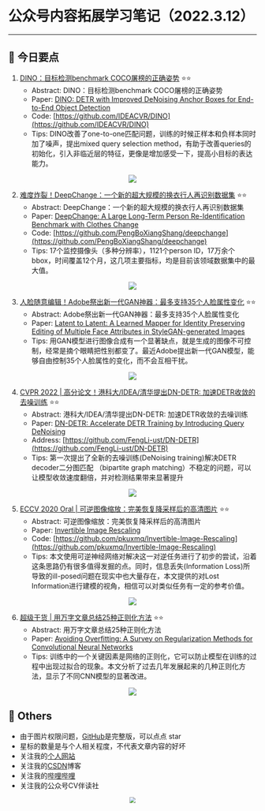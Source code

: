 # 公众号内容拓展学习笔记（2022.3.12）

------



## :paperclip:  今日要点

1. [DINO：目标检测benchmark COCO屠榜的正确姿势](https://mp.weixin.qq.com/s/gX_YEEpBlbEPBL0mTNrFGg)         :star::star:
   - Abstract: DINO：目标检测benchmark COCO屠榜的正确姿势
   - Paper: [DINO: DETR with Improved DeNoising Anchor Boxes for End-to-End Object Detection](https://arxiv.org/abs/2203.03605)
   - Code: [https://github.com/IDEACVR/DINO](https://github.com/IDEACVR/DINO)
   - Tips:  DINO改善了one-to-one匹配问题，训练的时候正样本和负样本同时加了噪声，提出mixed query selection method，有助于改善queries的初始化，引入非临近层的特征，更像是增加感受一下，提高小目标的表达能力。

<div align=center><img src="https://mmbiz.qpic.cn/sz_mmbiz_jpg/gYUsOT36vfot2j3EflmEpbeLhx2Lb3pYhjrXqGPJZZmlTNI87ZHvDn61msTIv2wp26F13QC5GoNERypFEic0nxg/640?wx_fmt=jpeg&wxfrom=5&wx_lazy=1&wx_co=1" style='zoom:100%'>
</div>


2. [难度炸裂！DeepChange：一个新的超大规模的换衣行人再识别数据集](https://mp.weixin.qq.com/s/3ZgXvRsQrdMBSn23-z2mJQ)       :star::star:
   - Abstract: DeepChange：一个新的超大规模的换衣行人再识别数据集
   - Paper: [DeepChange: A Large Long-Term Person Re-Identification Benchmark with Clothes Change](https://arxiv.org/abs/2105.14685)
   - Code: [https://github.com/PengBoXiangShang/deepchange](https://github.com/PengBoXiangShang/deepchange)
   - Tips:  17个监控摄像头（多种分辨率），1121个person ID，17万余个bbox，时间覆盖12个月，这几项主要指标，均是目前该领域数据集中的最大值。

<div align=center><img src="https://mmbiz.qpic.cn/mmbiz_png/BJbRvwibeSTviaRCkhrZDOSQiaI5fDuPcibfzn1v3Pc1UibgjVUXFopic3sxUBGYvvCdPzL5HMhh3lS0x5qKU5HBxTicw/640?wx_fmt=png&wxfrom=5&wx_lazy=1&wx_co=1" style='zoom:100%'>
</div>

3. [人脸随意编辑！Adobe祭出新一代GAN神器：最多支持35个人脸属性变化](https://mp.weixin.qq.com/s/jYWGF2k8uWKZVUkT-wDB6g)       :star::star:
   - Abstract: Adobe祭出新一代GAN神器：最多支持35个人脸属性变化
   - Paper: [Latent to Latent: A Learned Mapper for Identity Preserving Editing of Multiple Face Attributes in StyleGAN-generated Images](https://openaccess.thecvf.com/content/WACV2022/papers/Khodadadeh_Latent_to_Latent_A_Learned_Mapper_for_Identity_Preserving_Editing_WACV_2022_paper.pdf)
   - Tips: 用GAN模型进行图像合成有一个显著缺点，就是生成的图像不可控制，经常是摘个眼睛把性别都变了。最近Adobe提出新一代GAN模型，能够自由控制35个人脸属性的变化，而不会互相干扰。
<div align=center><img src="https://mmbiz.qpic.cn/mmbiz_png/UicQ7HgWiaUb31cG3UkPQq4n9NUubY9ZISl0HVbbQKxibz6kpSZz1zfsIVzbU2LqZfSb4Mdsp4uiaK7pqR7PnzMD5Q/640?wx_fmt=png&wxfrom=5&wx_lazy=1&wx_co=1" style='zoom:100%'>
</div>

4. [CVPR 2022 | 高分论文！港科大/IDEA/清华提出DN-DETR: 加速DETR收敛的去噪训练](https://mp.weixin.qq.com/s/xdMfZ_L628Ru1d1iaMny0w)       :star::star:
   - Abstract: 港科大/IDEA/清华提出DN-DETR: 加速DETR收敛的去噪训练
   - Paper: [DN-DETR: Accelerate DETR Training by Introducing Query DeNoising](https://arxiv.org/abs/2203.01305)
   - Address: [https://github.com/FengLi-ust/DN-DETR](https://github.com/FengLi-ust/DN-DETR)
   - Tips: 第一次提出了全新的去噪训练(DeNoising training)解决DETR decoder二分图匹配 （bipartite graph matching）不稳定的问题，可以让模型收敛速度翻倍，并对检测结果带来显著提升

<div align=center><img src="https://mmbiz.qpic.cn/mmbiz_jpg/yNnalkXE7oXyfKwzFmDkr2qwZOftNFTM87nj0PNAzFUCDya1vWORPzzHNps0PYtXm9RLlqrzaQ7b1U08nuVhIw/640?wx_fmt=jpeg&wxfrom=5&wx_lazy=1&wx_co=1" style='zoom:100%'>
</div>

5. [ECCV 2020 Oral | 可逆图像缩放：完美恢复降采样后的高清图片](https://mp.weixin.qq.com/s/YWbJUco2PBy5kA3d6IZ_Bw)       :star::star:
   - Abstract: 可逆图像缩放：完美恢复降采样后的高清图片
   - Paper: [Invertible Image Rescaling](https://arxiv.org/pdf/2005.05650.pdf)
   - Code: [https://github.com/pkuxmq/Invertible-Image-Rescaling](https://github.com/pkuxmq/Invertible-Image-Rescaling)
   - Tips: 本文使用可逆神经网络对解决这一对逆任务进行了初步的尝试，沿着这条思路仍有很多值得发掘的点。同时，信息丢失(Information Loss)所导致的ill-posed问题在现实中也大量存在，本文提供的对Lost Information进行建模的视角，相信可以对类似任务有一定的参考价值。

<div align=center><img src="https://mmbiz.qpic.cn/mmbiz_jpg/cNFA8C0uVPsBOQBLj8MChIxGicfWeo1Pib385zBXywjvKDYBSU6QuIVxwV9NPkjcia9UFf3zyXazmBByu7XCw5MOA/640?wx_fmt=jpeg&wxfrom=5&wx_lazy=1&wx_co=1" style='zoom:100%'>
</div>

6. [超级干货 | 用万字文章总结25种正则化方法](https://mp.weixin.qq.com/s/adPMorv80Gx3LrpuyxU2jQ)       :star::star:
   - Abstract: 用万字文章总结25种正则化方法
   - Paper: [Avoiding Overfitting: A Survey on Regularization Methods for Convolutional Neural Networks](https://arxiv.org/abs/2201.03299v1)
   - Tips: 训练中的一个关键因素是网络的正则化，它可以防止模型在训练的过程中出现过拟合的现象。本文分析了过去几年发展起来的几种正则化方法，显示了不同CNN模型的显著改进。

<div align=center><img src="https://mmbiz.qpic.cn/sz_mmbiz_jpg/gYUsOT36vfpqGQBBp2Dibm5CuMZC4Z1JKic0vsiaDg4oSl9fTzGzDx4e3xpvwB9SyznaqwVVnefo6NTnXISF2u1eg/640?wx_fmt=jpeg&wxfrom=5&wx_lazy=1&wx_co=1" style='zoom:100%'>
</div>




## :paperclip:  Others

- 由于图片权限问题，[GitHub](https://github.com/xiaoxuebajie/dairly_learning)是完整版，可以点点 star
- 星标的数量是与个人相关程度，不代表文章内容的好坏
- 关注我的[个人网站](http://www.cvbds.cn/)
- 关注我的[CSDN](https://blog.csdn.net/xiaoxuebajie)博客
- 关注我的[哔哩哔哩](https://space.bilibili.com/424394389)
- 关注我的公众号CV伴读社

<div align=center><img src="https://img-blog.csdnimg.cn/202005031406335.jpg" style='zoom:80%'>
</div>